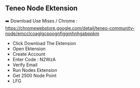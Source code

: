 ## Teneo Node Ektension 
➡️ Download Use Mises / Chrome : https://chromewebstore.google.com/detail/teneo-community-node/emcclcoaglgcpoognfiggmhnhgabppkm
- Click Download The Ektension 
- Open Ektension 
- Create Account
- Enter Code : N2WzA 
- Verify Email
- Run Nodes Ektension 
- Get 2500 Node Point
- LFG
